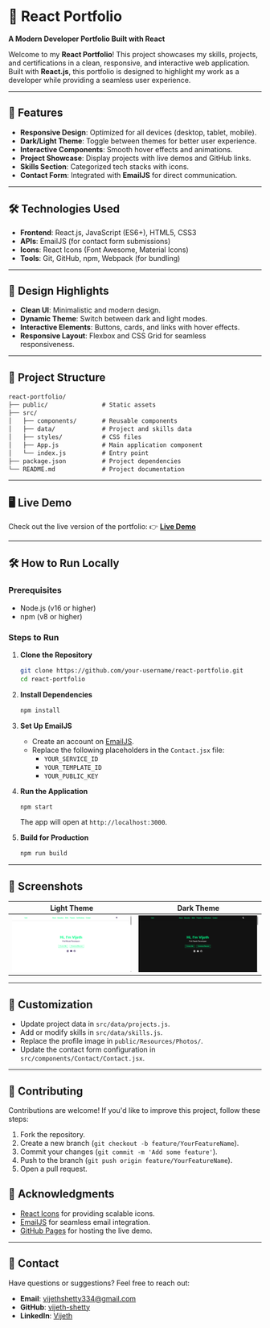 # 🌟 **React Portfolio**

**A Modern Developer Portfolio Built with React**

Welcome to my **React Portfolio**! This project showcases my skills, projects, and certifications in a clean, responsive, and interactive web application. Built with **React.js**, this portfolio is designed to highlight my work as a developer while providing a seamless user experience.

---

## 🚀 **Features**

- **Responsive Design**: Optimized for all devices (desktop, tablet, mobile).
- **Dark/Light Theme**: Toggle between themes for better user experience.
- **Interactive Components**: Smooth hover effects and animations.
- **Project Showcase**: Display projects with live demos and GitHub links.
- **Skills Section**: Categorized tech stacks with icons.
- **Contact Form**: Integrated with **EmailJS** for direct communication.

---

## 🛠️ **Technologies Used**

- **Frontend**: React.js, JavaScript (ES6+), HTML5, CSS3
- **APIs**: EmailJS (for contact form submissions)
- **Icons**: React Icons (Font Awesome, Material Icons)
- **Tools**: Git, GitHub, npm, Webpack (for bundling)

---

## 🎨 **Design Highlights**

- **Clean UI**: Minimalistic and modern design.
- **Dynamic Theme**: Switch between dark and light modes.
- **Interactive Elements**: Buttons, cards, and links with hover effects.
- **Responsive Layout**: Flexbox and CSS Grid for seamless responsiveness.

---

## 📂 **Project Structure**

```
react-portfolio/
├── public/               # Static assets
├── src/
│   ├── components/       # Reusable components
│   ├── data/             # Project and skills data
│   ├── styles/           # CSS files
│   ├── App.js            # Main application component
│   └── index.js          # Entry point
├── package.json          # Project dependencies
└── README.md             # Project documentation
```

---

## 🖥️ **Live Demo**

Check out the live version of the portfolio:
👉 **[Live Demo](https://vijeth-shetty.github.io/Vijeth-React-Port-Folio/)**

---

## 🛠️ **How to Run Locally**

### **Prerequisites**

- Node.js (v16 or higher)
- npm (v8 or higher)

### **Steps to Run**

1. **Clone the Repository**

   ```bash
   git clone https://github.com/your-username/react-portfolio.git
   cd react-portfolio
   ```
2. **Install Dependencies**

   ```bash
   npm install
   ```
3. **Set Up EmailJS**

   - Create an account on [EmailJS](https://www.emailjs.com/).
   - Replace the following placeholders in the `Contact.jsx` file:
     - `YOUR_SERVICE_ID`
     - `YOUR_TEMPLATE_ID`
     - `YOUR_PUBLIC_KEY`
4. **Run the Application**

   ```bash
   npm start
   ```

   The app will open at `http://localhost:3000`.
5. **Build for Production**

   ```bash
   npm run build
   ```

---

## 📸 **Screenshots**


| **Light Theme**                             | **Dark Theme**                            |
| --------------------------------------------- | ------------------------------------------- |
| ![Light Theme](Screenshots/light-theme.png) | ![Dark Theme](Screenshots/dark-theme.png) |

---

## 📝 **Customization**

- Update project data in `src/data/projects.js`.
- Add or modify skills in `src/data/skills.js`.
- Replace the profile image in `public/Resources/Photos/`.
- Update the contact form configuration in `src/components/Contact/Contact.jsx`.

---

## 🤝 **Contributing**

Contributions are welcome! If you'd like to improve this project, follow these steps:

1. Fork the repository.
2. Create a new branch (`git checkout -b feature/YourFeatureName`).
3. Commit your changes (`git commit -m 'Add some feature'`).
4. Push to the branch (`git push origin feature/YourFeatureName`).
5. Open a pull request.

## 🙏 **Acknowledgments**

- [React Icons](https://react-icons.github.io/react-icons/) for providing scalable icons.
- [EmailJS](https://www.emailjs.com/) for seamless email integration.
- [GitHub Pages](https://pages.github.com/) for hosting the live demo.

---

## 📧 **Contact**

Have questions or suggestions? Feel free to reach out:

- **Email**: [vijethshetty334@gmail.com](vijethshetty334@gmail.com)
- **GitHub**: [vijeth-shetty](https://github.com/vijeth-shetty)
- **LinkedIn**: [Vijeth](www.linkedin.com/in/vijeth-shetty-334s)
